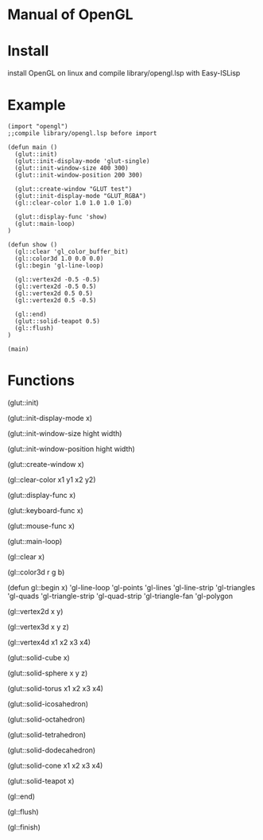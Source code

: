 # Manual of OpenGL

# Install
install OpenGL on linux and compile library/opengl.lsp with Easy-ISLisp

# Example

```
(import "opengl")
;;compile library/opengl.lsp before import

(defun main ()
  (glut::init)
  (glut::init-display-mode 'glut-single)
  (glut::init-window-size 400 300)
  (glut::init-window-position 200 300)

  (glut::create-window "GLUT test")
  (glut::init-display-mode "GLUT_RGBA")
  (gl::clear-color 1.0 1.0 1.0 1.0)

  (glut::display-func 'show)
  (glut::main-loop)
)

(defun show ()
  (gl::clear 'gl_color_buffer_bit)
  (gl::color3d 1.0 0.0 0.0)
  (gl::begin 'gl-line-loop)

  (gl::vertex2d -0.5 -0.5)
  (gl::vertex2d -0.5 0.5)
  (gl::vertex2d 0.5 0.5)
  (gl::vertex2d 0.5 -0.5)
  
  (gl::end)
  (glut::solid-teapot 0.5)
  (gl::flush)
)

(main)
```

# Functions
(glut::init)

(glut::init-display-mode x)

(glut::init-window-size hight width)

(glut::init-window-position hight width)

(glut::create-window x)

(gl::clear-color x1 y1 x2 y2)

(glut::display-func x)

(glut::keyboard-func x)

(glut::mouse-func x)

(glut::main-loop)

(gl::clear x)


(gl::color3d r g b)


(defun gl::begin x)
    'gl-line-loop
    'gl-points
    'gl-lines
    'gl-line-strip
    'gl-triangles
    'gl-quads
    'gl-triangle-strip
    'gl-quad-strip
    'gl-triangle-fan
    'gl-polygon
          

(gl::vertex2d x y)
    
(gl::vertex3d x y z)
    
(gl::vertex4d x1 x2 x3 x4)

(glut::solid-cube x)
    
(glut::solid-sphere x y z)
    
(glut::solid-torus x1 x2 x3 x4)

(glut::solid-icosahedron)

(glut::solid-octahedron)
    
(glut::solid-tetrahedron)

(glut::solid-dodecahedron)

(glut::solid-cone x1 x2 x3 x4)    

(glut::solid-teapot x)
    
(gl::end)
    
(gl::flush)
    
(gl::finish)
